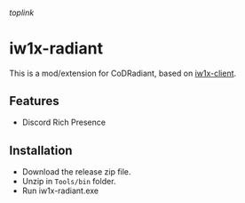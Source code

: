 ###### toplink

# iw1x-radiant

This is a mod/extension for CoDRadiant, based on [iw1x-client](https://github.com/coyoteclan/iw1x-client).

## Features
- Discord Rich Presence

## Installation
- Download the release zip file.
- Unzip in `Tools/bin` folder.
- Run iw1x-radiant.exe
